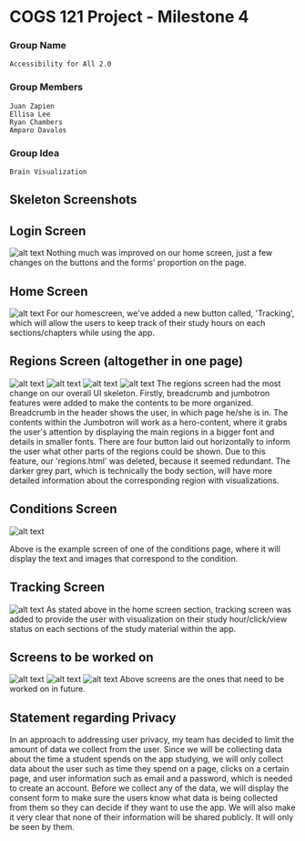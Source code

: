 # COGS 121 Project - Milestone 4

### Group Name

	Accessibility for All 2.0

### Group Members

	Juan Zapien
	Ellisa Lee
	Ryan Chambers
	Amparo Davalos

### Group Idea

	Brain Visualization

## Skeleton Screenshots

## Login Screen
![alt text](https://github.com/rchamber1/COGS_121_Project/blob/master/milestone4/screenshots/Screenshot%202018-05-02%2004.39.45.png)
Nothing much was improved on our home screen, just a few changes on the buttons and the forms' proportion on the page. 

## Home Screen
![alt text](https://github.com/rchamber1/COGS_121_Project/blob/master/milestone4/screenshots/Screenshot%202018-05-02%2004.32.03.png)
For our homescreen, we've added a new button called, 'Tracking', which will allow the users to keep track of their study hours on each sections/chapters while using the app. 

## Regions Screen (altogether in one page) 
![alt text](https://github.com/rchamber1/COGS_121_Project/blob/master/milestone4/screenshots/Screenshot%202018-05-02%2002.43.06.png)
![alt text](https://github.com/rchamber1/COGS_121_Project/blob/master/milestone4/screenshots/Screenshot%202018-05-02%2002.43.13.png)
![alt text](https://github.com/rchamber1/COGS_121_Project/blob/master/milestone4/screenshots/Screenshot%202018-05-02%2002.43.18.png)
![alt text](https://github.com/rchamber1/COGS_121_Project/blob/master/milestone4/screenshots/Screenshot%202018-05-02%2002.43.24.png)
The regions screen had the most change on our overall UI skeleton. Firstly, breadcrumb and jumbotron features were added to make the contents to be more organized. Breadcrumb in the header shows the user, in which page he/she is in. The contents within the Jumbotron will work as a hero-content, where it grabs the user's attention by displaying the main regions in a bigger font and details in smaller fonts. There are four button laid out horizontally to inform the user what other parts of the regions could be shown. Due to this feature, our 'regions.html' was deleted, because it seemed redundant. The darker grey part, which is technically the body section, will have more detailed information about the corresponding region with visualizations. 

## Conditions Screen
![alt text](https://github.com/rchamber1/COGS_121_Project/blob/master/milestone4/screenshots/conditions_detail.jpg)

Above is the example screen of one of the conditions page, where it will display the text and images that correspond to the condition. 

## Tracking Screen
![alt text](https://github.com/rchamber1/COGS_121_Project/blob/master/milestone4/screenshots/Screenshot%202018-05-02%2004.32.11.png)
As stated above in the home screen section, tracking screen was added to provide the user with visualization on their study hour/click/view status on each sections of the study material within the app. 

## Screens to be worked on 
![alt text](https://github.com/rchamber1/COGS_121_Project/blob/master/milestone4/screenshots/Screenshot%202018-05-02%2004.57.32.png)
![alt text](https://github.com/rchamber1/COGS_121_Project/blob/master/milestone4/screenshots/Screenshot%202018-05-02%2004.57.47.png)
![alt text](https://github.com/rchamber1/COGS_121_Project/blob/master/milestone4/screenshots/Screenshot%202018-05-02%2004.56.05.png)
Above screens are the ones that need to be worked on in future. 

## Statement regarding Privacy 
In an approach to addressing user privacy, my team has decided to limit the amount of data we collect from the user. Since we will be collecting data about the time a student spends on the app studying, we will only collect data about the user such as time they spend on a page, clicks on a certain page, and user information such as email 
and a password, which is needed to create an account. Before we collect any of the data, we will display the consent form to make sure the users know what data is being collected from them so they can decide if they want to use the app. We will also make it very clear that none of their information will be shared publicly. It will only be seen by them.
